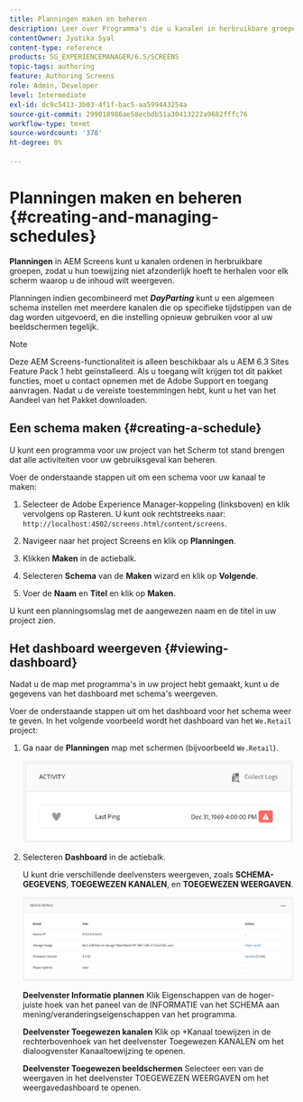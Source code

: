 ```yaml
---
title: Planningen maken en beheren
description: Leer over Programma's die u kanalen in herbruikbare groepen laten organiseren zodat u niet hun taak individueel voor elke vertoning moet herhalen waarop u uw inhoud wilt tonen.
contentOwner: Jyotika Syal
content-type: reference
products: SG_EXPERIENCEMANAGER/6.5/SCREENS
topic-tags: authoring
feature: Authoring Screens
role: Admin, Developer
level: Intermediate
exl-id: dc9c5413-3b03-4f1f-bac5-aa599443254a
source-git-commit: 299018986ae58ecbdb51a30413222a9682fffc76
workflow-type: tm+mt
source-wordcount: '378'
ht-degree: 0%

---
```


# Planningen maken en beheren {#creating-and-managing-schedules}

**Planningen** in AEM Screens kunt u kanalen ordenen in herbruikbare groepen, zodat u hun toewijzing niet afzonderlijk hoeft te herhalen voor elk scherm waarop u de inhoud wilt weergeven.

Planningen indien gecombineerd met ***DayParting*** kunt u een algemeen schema instellen met meerdere kanalen die op specifieke tijdstippen van de dag worden uitgevoerd, en die instelling opnieuw gebruiken voor al uw beeldschermen tegelijk.

>[!NOTE]
>
>Deze AEM Screens-functionaliteit is alleen beschikbaar als u AEM 6.3 Sites Feature Pack 1 hebt geïnstalleerd. Als u toegang wilt krijgen tot dit pakket functies, moet u contact opnemen met de Adobe Support en toegang aanvragen. Nadat u de vereiste toestemmingen hebt, kunt u het van het Aandeel van het Pakket downloaden.

## Een schema maken {#creating-a-schedule}

U kunt een programma voor uw project van het Scherm tot stand brengen dat alle activiteiten voor uw gebruiksgeval kan beheren.

Voer de onderstaande stappen uit om een schema voor uw kanaal te maken:

1. Selecteer de Adobe Experience Manager-koppeling (linksboven) en klik vervolgens op Rasteren. U kunt ook rechtstreeks naar: `http://localhost:4502/screens.html/content/screens`.
1. Navigeer naar het project Screens en klik op **Planningen**.
1. Klikken **Maken** in de actiebalk.
1. Selecteren **Schema** van de **Maken** wizard en klik op **Volgende**.

1. Voer de **Naam** en **Titel** en klik op **Maken**.

U kunt een planningsomslag met de aangewezen naam en de titel in uw project zien.


## Het dashboard weergeven {#viewing-dashboard}

Nadat u de map met programma&#39;s in uw project hebt gemaakt, kunt u de gegevens van het dashboard met schema&#39;s weergeven.

Voer de onderstaande stappen uit om het dashboard voor het schema weer te geven. In het volgende voorbeeld wordt het dashboard van het `We.Retail` project:

1. Ga naar de **Planningen** map met schermen (bijvoorbeeld `We.Retail`).

   ![chlimage_1](assets/chlimage_1.png)

1. Selecteren **Dashboard** in de actiebalk.

   U kunt drie verschillende deelvensters weergeven, zoals **SCHEMA-GEGEVENS**, **TOEGEWEZEN KANALEN**, en **TOEGEWEZEN WEERGAVEN**.

   ![chlimage_1-1](assets/chlimage_1-1.png)

   **Deelvenster Informatie plannen** Klik Eigenschappen van de hoger-juiste hoek van het paneel van de INFORMATIE van het SCHEMA aan mening/veranderingseigenschappen van het programma.

   **Deelvenster Toegewezen kanalen** Klik op +Kanaal toewijzen in de rechterbovenhoek van het deelvenster Toegewezen KANALEN om het dialoogvenster Kanaaltoewijzing te openen.

   **Deelvenster Toegewezen beeldschermen** Selecteer een van de weergaven in het deelvenster TOEGEWEZEN WEERGAVEN om het weergavedashboard te openen.

